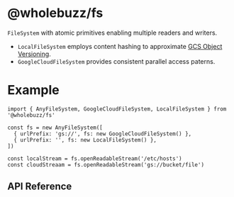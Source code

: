 # @wholebuzz/fs

`FileSystem` with atomic primitives enabling multiple readers and writers.

- `LocalFileSystem` employs content hashing to approximate [GCS Object Versioning](https://cloud.google.com/storage/docs/object-versioning). 
- `GoogleCloudFileSystem` provides consistent parallel access paterns.

# Example

```
import { AnyFileSystem, GoogleCloudFileSystem, LocalFileSystem } from '@wholebuzz/fs'

const fs = new AnyFileSystem([
  { urlPrefix: 'gs://', fs: new GoogleCloudFileSystem() },
  { urlPrefix: '', fs: new LocalFileSystem() },
])

const localStream = fs.openReadableStream('/etc/hosts')
const cloudStreaam = fs.openReadableStream('gs://bucket/file')
```

## API Reference
